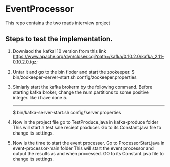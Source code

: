 # EventProcessor
This repo contains the two roads interview project

Steps to test  the implementation.
------------------------------------------

1. Downlaod the kafkal 10 version from this link https://www.apache.org/dyn/closer.cgi?path=/kafka/0.10.2.0/kafka_2.11-0.10.2.0.tgz;

2. Untar it and go to the bin floder and start the zookeeper.
 $ bin/zookeeper-server-start.sh config/zookeeper.properties
 
3. Simlarly start the kafka brokerm by the following command.
Before starting kafka broker, change the num.partitions to some positive integer. like i have done 5.<hr>
$ bin/kafka-server-start.sh config/server.properties

4. Now in the project file go to TestProduce.java in kafka-produce folder
This will start a test sale reciept producer.
Go to its Constant.java file to change its settings.

5. Now is the time to start the event processer. Go to ProcessorStart.java in event-processor-main folder
This will start the event processor and output the results as and when processed.
GO to its Constant.java file to change its settings.
